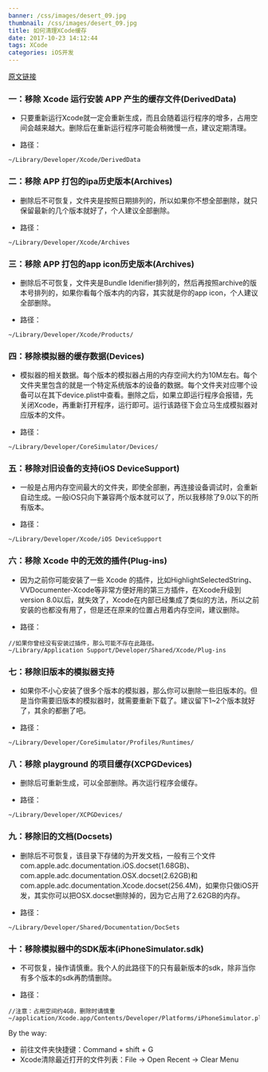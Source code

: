 ```yaml
---
banner: /css/images/desert_09.jpg
thumbnail: /css/images/desert_09.jpg
title: 如何清理XCode缓存
date: 2017-10-23 14:12:44
tags: XCode
categories: iOS开发
---
```

[原文链接](http://www.cocoachina.com/ios/20170711/19814.html)
### 一：移除 Xcode 运行安装 APP 产生的缓存文件(DerivedData)

* 只要重新运行Xcode就一定会重新生成，而且会随着运行程序的增多，占用空间会越来越大。删除后在重新运行程序可能会稍微慢一点，建议定期清理。

* 路径：

````
~/Library/Developer/Xcode/DerivedData
````

<!--more-->

### 二：移除 APP 打包的ipa历史版本(Archives)

* 删除后不可恢复，文件夹是按照日期排列的，所以如果你不想全部删除，就只保留最新的几个版本就好了，个人建议全部删除。

* 路径：

````
~/Library/Developer/Xcode/Archives
````

### 三：移除 APP 打包的app icon历史版本(Archives)

* 删除后不可恢复，文件夹是Bundle Idenifier排列的，然后再按照archive的版本号排列的，如果你看每个版本内的内容，其实就是你的app icon，个人建议全部删除。

* 路径：

````
~/Library/Developer/Xcode/Products/
````

### 四：移除模拟器的缓存数据(Devices)

* 模拟器的相关数据。每个版本的模拟器占用的内存空间大约为10M左右。每个文件夹里包含的就是一个特定系统版本的设备的数据。每个文件夹对应哪个设备可以在其下device.plist中查看。删除之后，如果立即运行程序会报错，先关闭Xcode，再重新打开程序，运行即可。运行该路径下会立马生成模拟器对应版本的文件。

* 路径：

````
~/Library/Developer/CoreSimulator/Devices/
````

### 五：移除对旧设备的支持(iOS DeviceSupport)

* 一般是占用内存空间最大的文件夹，即使全部删，再连接设备调试时，会重新自动生成。一般iOS只向下兼容两个版本就可以了，所以我移除了9.0以下的所有版本。

* 路径：

````
~/Library/Developer/Xcode/iOS DeviceSupport
````

### 六：移除 Xcode 中的无效的插件(Plug-ins)

* 因为之前你可能安装了一些 Xcode 的插件，比如HighlightSelectedString、VVDocumenter-Xcode等非常方便好用的第三方插件，在Xcode升级到version 8.0以后，就失效了，Xcode在内部已经集成了类似的方法，所以之前安装的也都没有用了，但是还在原来的位置占用着内存空间，建议删除。

* 路径：

````
//如果你曾经没有安装过插件，那么可能不存在此路径。
~/Library/Application Support/Developer/Shared/Xcode/Plug-ins
````

### 七：移除旧版本的模拟器支持

* 如果你不小心安装了很多个版本的模拟器，那么你可以删除一些旧版本的。但是当你需要旧版本的模拟器时，就需要重新下载了。建议留下1~2个版本就好了，其余的都删了吧。

* 路径：

````
~/Library/Developer/CoreSimulator/Profiles/Runtimes/
````

### 八：移除 playground 的项目缓存(XCPGDevices)

* 删除后可重新生成，可以全部删除。再次运行程序会缓存。

* 路径：

````
~/Library/Developer/XCPGDevices/
````

### 九：移除旧的文档(Docsets)

* 删除后不可恢复，该目录下存储的为开发文档，一般有三个文件com.apple.adc.documentation.iOS.docset(1.68GB)、com.apple.adc.documentation.OSX.docset(2.62GB)和com.apple.adc.documentation.Xcode.docset(256.4M)，如果你只做iOS开发，其实你可以把OSX.docset删除掉的，因为它占用了2.62GB的内存。

* 路径：

````
~/Library/Developer/Shared/Documentation/DocSets
````

### 十：移除模拟器中的SDK版本(iPhoneSimulator.sdk)

* 不可恢复，操作请慎重。我个人的此路径下的只有最新版本的sdk，除非当你有多个版本的sdk再酌情删除。

* 路径：

````
//注意：占用空间约4GB，删除时请慎重
~/application/Xcode.app/Contents/Developer/Platforms/iPhoneSimulator.platform/Developer/SDKs/
````

By the way:

- 前往文件夹快捷键：Command  + shift + G
- Xcode清除最近打开的文件列表：File -> Open Recent -> Clear Menu
